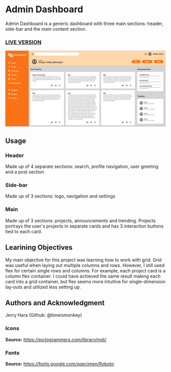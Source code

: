 # Admin Dashboard
Admin Dashboard is a generic dashboard with three main sections: header, side-bar and the main content section.  

### <a href="">LIVE VERSION</a>
![preview screenshot](admin-dashboard-preview.png)


## Usage
### Header
Made up of 4 separate sections: search, profile navigation, user greeting and a post section

### Side-bar
Made up of 3 sections: logo, navigation and settings

### Main
Made up of 3 sections: projects, announcements and trending. Projects portrays the user's projects in separate cards and has 3 interaction buttons tied to each card.

## Learining Objectives
My main objective for this project was learning how to work with grid. Grid was useful when laying out multiple columns and rows. However, I still used flex for certain single rows and columns. For example, each project card is a column flex container. I could have achieved the same result making each card into a grid container, but flex seems more intuitive for single-dimension lay-outs and utilized less setting up. 

## Authors and Acknowledgment
Jerry Hara (Github: @timeismonkey)

### Icons
**Source:** https://pictogrammers.com/library/mdi/

### Fonts
**Source:** https://fonts.google.com/specimen/Roboto